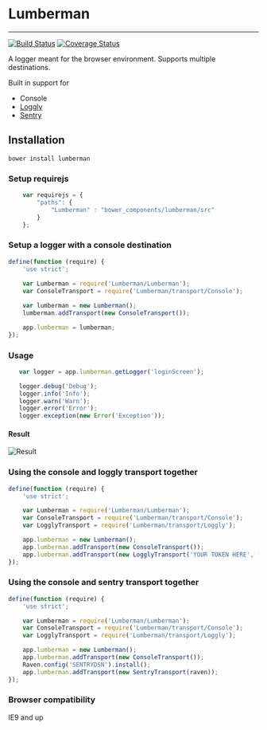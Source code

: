 # Lumberman
--------------

[![Build Status](https://travis-ci.org/opus-online/lumberman.svg?branch=master)](https://travis-ci.org/opus-online/lumberman)
[![Coverage Status](https://coveralls.io/repos/opus-online/lumberman/badge.png?branch=master)](https://coveralls.io/r/opus-online/lumberman?branch=master)

A logger meant for the browser environment. Supports multiple destinations. 

Built in support for
* Console
* [Loggly](#using-the-console-and-loggly-transport-together)
* [Sentry](#using-the-console-and-sentry-transport-together)

## Installation
```
bower install lumberman
```

### Setup requirejs
```javascript
    var requirejs = {
        "paths": {
            "Lumberman" : "bower_components/lumberman/src"
        }
    };

```

### Setup a logger with a console destination
```javascript
define(function (require) {
    'use strict';
    
    var Lumberman = require('Lumberman/Lumberman');
    var ConsoleTransport = require('Lumberman/transport/Console');

    var lumberman = new Lumberman();
    lumberman.addTransport(new ConsoleTransport());

    app.lumberman = lumberman;
});
```

### Usage
```javascript
   var logger = app.lumberman.getLogger('loginScreen');

   logger.debug('Debug');
   logger.info('Info');
   logger.warn('Warn');
   logger.error('Error');
   logger.exception(new Error('Exception'));
```
#### Result
![Result](http://puu.sh/8UedZ.png)


### Using the console and loggly transport together
```javascript
define(function (require) {
    'use strict';

    var Lumberman = require('Lumberman/Lumberman');
    var ConsoleTransport = require('Lumberman/transport/Console');
    var LogglyTransport = require('Lumberman/transport/Loggly');

    app.lumberman = new Lumberman();
    app.lumberman.addTransport(new ConsoleTransport());
    app.lumberman.addTransport(new LogglyTransport('YOUR TOKEN HERE', ['loggly', 'tags']));
});
```
### Using the console and sentry transport together
```javascript
define(function (require) {
    'use strict';

    var Lumberman = require('Lumberman/Lumberman');
    var ConsoleTransport = require('Lumberman/transport/Console');
    var LogglyTransport = require('Lumberman/transport/Loggly');

    app.lumberman = new Lumberman();
    app.lumberman.addTransport(new ConsoleTransport());
    Raven.config('SENTRYDSN').install();
    app.lumberman.addTransport(new SentryTransport(raven));
});
```
### Browser compatibility

IE9 and up